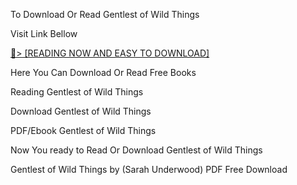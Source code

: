 To Download Or Read Gentlest of Wild Things

Visit Link Bellow

<a href="https://uk.ebookarea.xyz/?book=199532112-gentlest-of-wild-things">📖&gt; [READING NOW AND EASY TO DOWNLOAD]</a>

Here You Can Download Or Read Free Books

Reading Gentlest of Wild Things

Download Gentlest of Wild Things

PDF/Ebook Gentlest of Wild Things

Now You ready to Read Or Download Gentlest of Wild Things

Gentlest of Wild Things by (Sarah  Underwood) PDF Free Download
